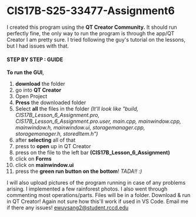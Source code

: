 # CIS17B-S25-33477-Assignment6

I created this program using the **QT Creator Community.** It should run perfectly fine, the only way to run the program is through the app/QT Creator I am pretty sure. I tried following the guy's tutorial on the lessons, but I had issues with that. 

<h4>STEP BY STEP : GUIDE</h4>

**To run the GUI**,
1. **download** the folder
2. go into **QT Creator**
3. Open Project
4. **Press** the downloaded folder
5. Select **all** the files in the folder *(It'll look like "build, CIS17B_Lesson_6_Assignment.pro, CIS17B_Lesson_6_Assignment.pro.user, main.cpp, mainwindow.cpp, mainwindow.h, mainwindow.ui, storagemanager.cpp, storagemanager.h, storedItem.h")*
6. after **selecting** all of that
7. press to **open** up in QT Creator
8. press on the file to the left bar **(CIS17B_Lesson_6_Assignment)**
9. click on **Forms**
10. click on **mainwindow.ui**
11. press the **green run button on the bottom**!
*TADA!! :)*

I will also upload pictures of the program running in case of any problems arising. I implemented a few rainforest photos. I also went through commenting most operations/parts. Files will be in a folder. Download & run in QT Creator! Again not sure how this'll work if used in VS Code. Email me if there any issues! ewuysang2@student.rccd.edu
